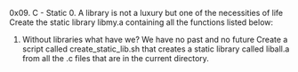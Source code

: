 0x09. C - Static 
0. A library is not a luxury but one of the necessities of life
	Create the static library libmy.a containing all the functions listed below:
1. Without libraries what have we? We have no past and no future
	Create a script called create_static_lib.sh that creates a static library called liball.a from all the .c files that are in the current directory.


